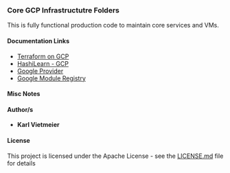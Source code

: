 ### Core GCP Infrastructutre Folders

This is fully functional production code to maintain core services and VMs.

#### Documentation Links

- [Terraform on GCP](https://cloud.google.com/docs/terraform)
- [HashiLearn - GCP](https://developer.hashicorp.com/terraform/tutorials/gcp-get-started)
- [Google Provider](https://registry.terraform.io/providers/hashicorp/google/latest/docs)
- [Google Module Registry](https://registry.terraform.io/providers/hashicorp/google/latest)

#### Misc Notes

#### Author/s

- **Karl Vietmeier**

#### License

This project is licensed under the Apache License - see the [LICENSE.md](../../LICENSE.md) file for details